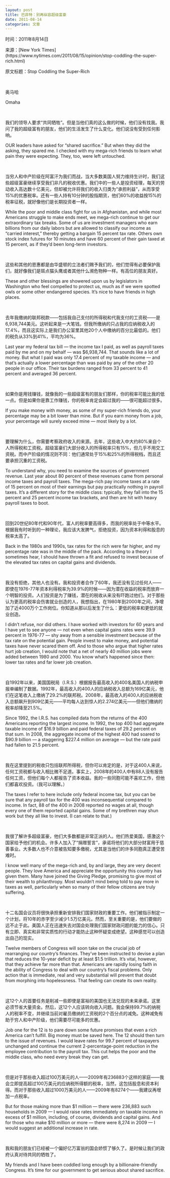 ```yaml
---
layout: post
title: 巴菲特：别再纵容超级富豪
date: 2011-08-14
categories: 文章
---
```


<p class="small">时间：2011年8月14日</p>
<p class="small">来源：[New York Times](https://www.nytimes.com/2011/08/15/opinion/stop-coddling-the-super-rich.html)</p>
<p class="small">原文标题：Stop Coddling the Super-Rich
</p>

<br>

奥马哈

Omaha

<br>

我们的领导人要求“共同牺牲”。但是当他们真的这么做的时候，他们没有找我。我问了我的超级富有的朋友，他们的生活发生了什么变化。他们说没有受到任何影响。

OUR leaders have asked for “shared sacrifice.” But when they did the asking, they spared me. I checked with my mega-rich friends to learn what pain they were expecting. They, too, were left untouched.

<br>

当穷人和中产阶级在阿富汗为我们而战，当大多数美国人努力维持生计时，我们这些超级富豪继续享受我们非凡的税收优惠。我们中的一些人是投资经理，每天的劳动收入高达数十亿美元，但却被允许将我们的收入归类为“承担利益”，从而享受15%的优惠税率。还有一些人持有10分钟的股指期货，他们60%的收益按15%的税率征税，就好像他们是长期投资者一样。

While the poor and middle class fight for us in Afghanistan, and while most Americans struggle to make ends meet, we mega-rich continue to get our extraordinary tax breaks. Some of us are investment managers who earn billions from our daily labors but are allowed to classify our income as “carried interest,” thereby getting a bargain 15 percent tax rate. Others own stock index futures for 10 minutes and have 60 percent of their gain taxed at 15 percent, as if they’d been long-term investors.

<br>

这些和其他的恩惠都是由华盛顿的立法者们赐予我们的，他们觉得有必要保护我们，就好像我们是斑点猫头鹰或者其他什么濒危物种一样。有高位的朋友真好。

These and other blessings are showered upon us by legislators in Washington who feel compelled to protect us, much as if we were spotted owls or some other endangered species. It’s nice to have friends in high places.

<br>

去年我缴纳的联邦税款——包括我自己支付的所得税和代我支付的工资税——是6,938,744美元。这听起来是一大笔钱。但我所缴纳的只占我的应纳税收入的17.4%，而且这实际上是我们办公室里其他20个人中缴纳的百分比最低的。他们的税负从33%到41%，平均为36%。

Last year my federal tax bill — the income tax I paid, as well as payroll taxes paid by me and on my behalf — was $6,938,744. That sounds like a lot of money. But what I paid was only 17.4 percent of my taxable income — and that’s actually a lower percentage than was paid by any of the other 20 people in our office. Their tax burdens ranged from 33 percent to 41 percent and averaged 36 percent.

<br>

如果你是用钱赚钱，就像我的一些超级富有的朋友们那样，你的税率可能比我的低一点。但是如果你是靠工作赚钱，你的税率肯定会超过我的——很可能超过很多。

If you make money with money, as some of my super-rich friends do, your percentage may be a bit lower than mine. But if you earn money from a job, your percentage will surely exceed mine — most likely by a lot.

<br>

要理解为什么，你需要考察政府收入的来源。去年，这些收入中大约80%来自个人所得税和工资税。超级富豪们大部分收入的所得税率只有15%，但几乎不用交工资税。而中产阶级的情况则不同：他们通常处于15%和25%的所得税档，而且还要承担沉重的工资税。

To understand why, you need to examine the sources of government revenue. Last year about 80 percent of these revenues came from personal income taxes and payroll taxes. The mega-rich pay income taxes at a rate of 15 percent on most of their earnings but pay practically nothing in payroll taxes. It’s a different story for the middle class: typically, they fall into the 15 percent and 25 percent income tax brackets, and then are hit with heavy payroll taxes to boot.

<br>

回到20世纪80年代和90年代，富人的税率要高得多，而我的税率处于中等水平。根据我有时听到的一种理论，我应该大发脾气，拒绝投资，因为资本利得和股息的税率太高了。

Back in the 1980s and 1990s, tax rates for the rich were far higher, and my percentage rate was in the middle of the pack. According to a theory I sometimes hear, I should have thrown a fit and refused to invest because of the elevated tax rates on capital gains and dividends.

<br>

我没有拒绝，其他人也没有。我和投资者合作了60年，我还没有见过任何人——即使在1976-77年资本利得税率为39.9%的时候——因为潜在收益的税率而放弃一个明智的投资。人们投资是为了赚钱，潜在的税收从来没有吓跑过他们。对于那些认为更高的税率会伤害就业创造的人，我想指出，在1980年到2000年之间，净增加了近4000万个工作岗位。你知道从那以后发生了什么：更低的税率和更低的就业创造。

I didn’t refuse, nor did others. I have worked with investors for 60 years and I have yet to see anyone — not even when capital gains rates were 39.9 percent in 1976-77 — shy away from a sensible investment because of the tax rate on the potential gain. People invest to make money, and potential taxes have never scared them off. And to those who argue that higher rates hurt job creation, I would note that a net of nearly 40 million jobs were added between 1980 and 2000. You know what’s happened since then: lower tax rates and far lower job creation.

<br>

自1992年以来，美国国税局（I.R.S.）根据报告最高收入的400名美国人的纳税申报单编制了数据。1992年，最高收入的400人的应纳税收入总额为169亿美元，他们在这笔收入上缴纳了29.2%的联邦税。2008年，最高收入的400人的应纳税收入总额飙升到909亿美元——平均每人达到惊人的2.274亿美元——但他们缴纳的税率却降至21.5%。

Since 1992, the I.R.S. has compiled data from the returns of the 400 Americans reporting the largest income. In 1992, the top 400 had aggregate taxable income of $16.9 billion and paid federal taxes of 29.2 percent on that sum. In 2008, the aggregate income of the highest 400 had soared to $90.9 billion — a staggering $227.4 million on average — but the rate paid had fallen to 21.5 percent.

<br>

我在这里提到的税收只包括联邦所得税，但你可以肯定的是，对于这400人来说，任何工资税都与收入相比微不足道。事实上，2008年的400人中有88人没有报告任何工资，但他们每个人都报告了资本收益。我的一些同胞可能不喜欢工作，但他们都喜欢投资。（我可以理解。）

The taxes I refer to here include only federal income tax, but you can be sure that any payroll tax for the 400 was inconsequential compared to income. In fact, 88 of the 400 in 2008 reported no wages at all, though every one of them reported capital gains. Some of my brethren may shun work but they all like to invest. (I can relate to that.)

<br>

我很了解许多超级富豪，他们大多数都是非常正派的人。他们热爱美国，感激这个国家给予他们的机会。许多人加入了“捐赠誓言”，承诺将他们的大部分财富用于慈善事业。大多数人也不介意被告知要多缴税，尤其是当他们的许多同胞真正遭受苦难时。

I know well many of the mega-rich and, by and large, they are very decent people. They love America and appreciate the opportunity this country has given them. Many have joined the Giving Pledge, promising to give most of their wealth to philanthropy. Most wouldn’t mind being told to pay more in taxes as well, particularly when so many of their fellow citizens are truly suffering.

<br>

十二名国会议员将很快承担重新安排我们国家财政的重要工作。他们被指示制定一个计划，将10年的赤字至少减少1.5万亿美元。然而，至关重要的是，他们要做的远不止于此。美国人正在迅速失去对国会处理我们国家财政问题的能力的信心。只有立即、真实和非常实质性的行动才能防止这种怀疑变成绝望。这种感觉可以创造出自己的现实。

Twelve members of Congress will soon take on the crucial job of rearranging our country’s finances. They’ve been instructed to devise a plan that reduces the 10-year deficit by at least $1.5 trillion. It’s vital, however, that they achieve far more than that. Americans are rapidly losing faith in the ability of Congress to deal with our country’s fiscal problems. Only action that is immediate, real and very substantial will prevent that doubt from morphing into hopelessness. That feeling can create its own reality.

<br>

这12个人的首要任务是削减一些即使是富裕的美国也无法兑现的未来承诺。这里必须节省大量资金。然后，这12个人应该转向收入问题。我会保持99.7%的纳税人的税率不变，并继续当前对雇员缴纳的工资税的2个百分点的减免。这种减免有助于穷人和中产阶级，他们需要尽可能多的优惠。

Job one for the 12 is to pare down some future promises that even a rich America can’t fulfill. Big money must be saved here. The 12 should then turn to the issue of revenues. I would leave rates for 99.7 percent of taxpayers unchanged and continue the current 2-percentage-point reduction in the employee contribution to the payroll tax. This cut helps the poor and the middle class, who need every break they can get.

<br>

但是对于那些收入超过100万美元的人——2009年有236883个这样的家庭——我会立即提高超过100万美元的应纳税所得额的税率，当然，这包括股息和资本利得。而对于那些收入超过1000万美元的人——2009年有8274个——我建议再增加一点税率。

But for those making more than $1 million — there were 236,883 such households in 2009 — I would raise rates immediately on taxable income in excess of $1 million, including, of course, dividends and capital gains. And for those who make $10 million or more — there were 8,274 in 2009 — I would suggest an additional increase in rate.

<br>

我和我的朋友们已经被一个偏好亿万富翁的国会娇惯了够久了。是时候让我们的政府认真对待共同的牺牲了。

My friends and I have been coddled long enough by a billionaire-friendly Congress. It’s time for our government to get serious about shared sacrifice.